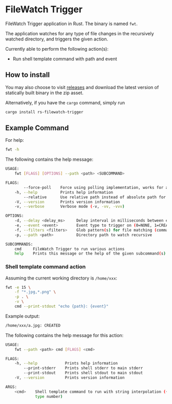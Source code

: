 # FileWatch Trigger

FileWatch Trigger application in Rust. The binary is named `fwt`.

The application watches for any type of file changes in the recursively watched
directory, and triggers the given action.

Currently able to perform the following action(s):

- Run shell template command with path and event

## How to install

You may also choose to visit
[releases](https://github.com/guangie88/rs-filewatch-trigger/releases)
and download the latest version of statically built binary in the zip asset.

Alternatively, if you have the `cargo` command, simply run

```bash
cargo install rs-filewatch-trigger
```

## Example Command

For help:

```bash
fwt -h
```

The following contains the help message:

```bash
USAGE:
    fwt [FLAGS] [OPTIONS] --path <path> <SUBCOMMAND>

FLAGS:
        --force-poll    Force using polling implementation, works for any platform
    -h, --help          Prints help information
        --relative      Use relative path instead of absolute path for path matches
    -V, --version       Prints version information
    -v, --verbose       Verbose mode (-v, -vv, -vvv)

OPTIONS:
    -d, --delay <delay_ms>     Delay interval in milliseconds between each file watch detection[default: 1000]
    -e, --event <event>        Event type to trigger on (0=NONE, 1=CREATED, 2=DELETED, 4=MODIFIED, 8=MOVED) [default: 1]
    -f, --filters <filters>    Glob pattern(s) for file matching (comma delimited) [default: *.*]
    -p, --path <path>          Directory path to watch recursive

SUBCOMMANDS:
    cmd     FileWatch Trigger to run various actions
    help    Prints this message or the help of the given subcommand(s)
```

### Shell template command action

Assuming the current working directory is `/home/xxx`:

```bash
fwt -e 15 \
    -f "*.jpg,*.png" \
    -p . \
    -v \
    cmd --print-stdout "echo {path}: {event}"
```

Example output:

```bash
/home/xxx/a.jpg: CREATED
```

The following contains the help message for this action:

```bash
USAGE:
    fwt --path <path> cmd [FLAGS] <cmd>

FLAGS:
    -h, --help            Prints help information
        --print-stderr    Prints shell stderr to main stderr
        --print-stdout    Prints shell stdout to main stdout
    -V, --version         Prints version information

ARGS:
    <cmd>    Shell template command to run with string interpolation ({path}: triggered file path) ({event}: event
             type number)
```
